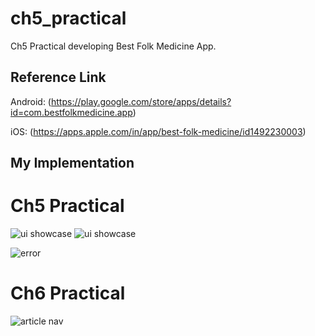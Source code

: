 # ch5_practical

Ch5 Practical developing Best Folk Medicine App.

## Reference Link

Android: (https://play.google.com/store/apps/details?id=com.bestfolkmedicine.app)

iOS: (https://apps.apple.com/in/app/best-folk-medicine/id1492230003)

## My Implementation

# Ch5 Practical
![ui showcase](https://github.com/aditya-css/ch5_practical/blob/feature/article_navigation/build%20showcase/show.gif) ![ui showcase](https://github.com/aditya-css/ch5_practical/blob/feature/best_folk_medicine/build%20showcase/loading.gif)

![error](https://github.com/aditya-css/ch5_practical/blob/feature/article_navigation/build%20showcase/error.png)


# Ch6 Practical
![article nav](https://github.com/aditya-css/ch5_practical/blob/feature/article_navigation/build%20showcase/p6.png)
